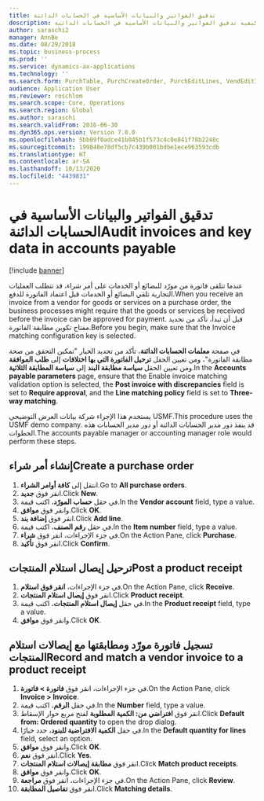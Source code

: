 ```yaml
---
title: تدقيق الفواتير والبيانات الأساسية في الحسابات الدائنة
description: يشرح هذا الموضوع كيفية تدقيق الفواتير والبيانات الأساسية في الحسابات الدائنة.
author: saraschi2
manager: AnnBe
ms.date: 08/29/2018
ms.topic: business-process
ms.prod: ''
ms.service: dynamics-ax-applications
ms.technology: ''
ms.search.form: PurchTable, PurchCreateOrder, PurchEditLines, VendEditInvoice, VendEditInvoiceDefaultQuantityForLinesDropDialog,  VendJournalMatch_PackingSlip, VendInvoiceMatchingDetails
audience: Application User
ms.reviewer: roschlom
ms.search.scope: Core, Operations
ms.search.region: Global
ms.author: saraschi
ms.search.validFrom: 2016-06-30
ms.dyn365.ops.version: Version 7.0.0
ms.openlocfilehash: 5bb89f0adce41b045b1f573c4c0e841f78b2248c
ms.sourcegitcommit: 199848e78df5cb7c439b001bdbe1ece963593cdb
ms.translationtype: HT
ms.contentlocale: ar-SA
ms.lasthandoff: 10/13/2020
ms.locfileid: "4439831"
---
```

# <a name="audit-invoices-and-key-data-in-accounts-payable"></a><span data-ttu-id="e10a5-103">تدقيق الفواتير والبيانات الأساسية في الحسابات الدائنة</span><span class="sxs-lookup"><span data-stu-id="e10a5-103">Audit invoices and key data in accounts payable</span></span>

[!include [banner](../../includes/banner.md)]

<span data-ttu-id="e10a5-104">عندما تتلقى فاتورة من مورّد للبضائع أو الخدمات على أمر شراء، قد تتطلب العمليات التجارية تلقي البضائع أو الخدمات قبل اعتماد الفاتورة للدفع.</span><span class="sxs-lookup"><span data-stu-id="e10a5-104">When you receive an invoice from a vendor for goods or services on a purchase order, the business processes might require that the goods or services be received before the invoice can be approved for payment.</span></span> <span data-ttu-id="e10a5-105">قبل أن تبدأ، تأكد من تحديد مفتاح تكوين مطابقة الفاتورة.</span><span class="sxs-lookup"><span data-stu-id="e10a5-105">Before you begin, make sure that the Invoice matching configuration key is selected.</span></span> 

<span data-ttu-id="e10a5-106">في صفحة **معلمات الحسابات الدائنة**، تأكد من تحديد الخيار "تمكين التحقق من صحة مطابقة الفاتورة‬"، ومن تعيين الحقل **ترحيل الفاتورة التي بها اختلافات** إلى **طلب الموافقة**‬ ومن تعيين الحقل **سياسة مطابقة البند** إلى **سياسة المطابقة الثلاثية**‬.</span><span class="sxs-lookup"><span data-stu-id="e10a5-106">In the **Accounts payable parameters** page, ensure that the Enable invoice matching validation option is selected, the **Post invoice with discrepancies** field is set to **Require approval**, and the **Line matching policy** field is set to **Three-way matching**.</span></span>

<span data-ttu-id="e10a5-107">يستخدم هذا الإجراء شركة بيانات العرض التوضيحي USMF.</span><span class="sxs-lookup"><span data-stu-id="e10a5-107">This procedure uses the USMF demo company.</span></span> <span data-ttu-id="e10a5-108">قد ينفذ دور مدير الحسابات الدائنة أو دور مدير الحسابات‬ هذه الخطوات.</span><span class="sxs-lookup"><span data-stu-id="e10a5-108">The accounts payable manager or accounting manager role would perform these steps.</span></span>


## <a name="create-a-purchase-order"></a><span data-ttu-id="e10a5-109">إنشاء أمر شراء</span><span class="sxs-lookup"><span data-stu-id="e10a5-109">Create a purchase order</span></span>
1. <span data-ttu-id="e10a5-110">انتقل إلى **كافة أوامر الشراء**.</span><span class="sxs-lookup"><span data-stu-id="e10a5-110">Go to **All purchase orders**.</span></span>
2. <span data-ttu-id="e10a5-111">انقر فوق **جديد**.</span><span class="sxs-lookup"><span data-stu-id="e10a5-111">Click **New**.</span></span>
3. <span data-ttu-id="e10a5-112">في حقل **حساب المورّد**، اكتب قيمة.</span><span class="sxs-lookup"><span data-stu-id="e10a5-112">In the **Vendor account** field, type a value.</span></span>
4. <span data-ttu-id="e10a5-113">وانقر فوق **موافق**.</span><span class="sxs-lookup"><span data-stu-id="e10a5-113">Click **OK**.</span></span>
5. <span data-ttu-id="e10a5-114">انقر فوق **إضافة بند**.</span><span class="sxs-lookup"><span data-stu-id="e10a5-114">Click **Add line**.</span></span>
6. <span data-ttu-id="e10a5-115">في حقل **رقم الصنف**، اكتب قيمة.</span><span class="sxs-lookup"><span data-stu-id="e10a5-115">In the **Item number** field, type a value.</span></span>
7. <span data-ttu-id="e10a5-116">في جزء الإجراءات، انقر فوق **شراء‬**.</span><span class="sxs-lookup"><span data-stu-id="e10a5-116">On the Action Pane, click **Purchase**.</span></span>
8. <span data-ttu-id="e10a5-117">انقر فوق **تأكيد**.</span><span class="sxs-lookup"><span data-stu-id="e10a5-117">Click **Confirm**.</span></span>

## <a name="post-a-product-receipt"></a><span data-ttu-id="e10a5-118">ترحيل إيصال استلام المنتجات</span><span class="sxs-lookup"><span data-stu-id="e10a5-118">Post a product receipt</span></span>
1. <span data-ttu-id="e10a5-119">في جزء الإجراءات، **انقر فوق استلام**.</span><span class="sxs-lookup"><span data-stu-id="e10a5-119">On the Action Pane, click **Receive**.</span></span>
2. <span data-ttu-id="e10a5-120">انقر فوق **إيصال استلام المنتجات**.</span><span class="sxs-lookup"><span data-stu-id="e10a5-120">Click **Product receipt**.</span></span>
3. <span data-ttu-id="e10a5-121">في حقل **إيصال استلام المنتجات**، اكتب قيمة.</span><span class="sxs-lookup"><span data-stu-id="e10a5-121">In the **Product receipt** field, type a value.</span></span>
4. <span data-ttu-id="e10a5-122">وانقر فوق **موافق**.</span><span class="sxs-lookup"><span data-stu-id="e10a5-122">Click **OK**.</span></span>

## <a name="record-and-match-a-vendor-invoice-to-a-product-receipt"></a><span data-ttu-id="e10a5-123">تسجيل فاتورة مورّد ومطابقتها مع إيصالات استلام المنتجات</span><span class="sxs-lookup"><span data-stu-id="e10a5-123">Record and match a vendor invoice to a product receipt</span></span>
1. <span data-ttu-id="e10a5-124">في جزء الإجراءات، انقر فوق **فاتورة > فاتورة**.</span><span class="sxs-lookup"><span data-stu-id="e10a5-124">On the Action Pane, click **Invoice > Invoice**.</span></span>
2. <span data-ttu-id="e10a5-125">في حقل **الرقم**، اكتب قيمة.</span><span class="sxs-lookup"><span data-stu-id="e10a5-125">In the **Number** field, type a value.</span></span>
3. <span data-ttu-id="e10a5-126">انقر فوق **افتراضي من: الكمية المطلوبة** لفتح مربع حوار الإسقاط.</span><span class="sxs-lookup"><span data-stu-id="e10a5-126">Click **Default from: Ordered quantity** to open the drop dialog.</span></span>
4. <span data-ttu-id="e10a5-127">في حقل **الكمية الافتراضية للبنود**، حدد خيارًا.</span><span class="sxs-lookup"><span data-stu-id="e10a5-127">In the **Default quantity for lines** field, select an option.</span></span>
5. <span data-ttu-id="e10a5-128">وانقر فوق **موافق**.</span><span class="sxs-lookup"><span data-stu-id="e10a5-128">Click **OK**.</span></span>
6. <span data-ttu-id="e10a5-129">انقر فوق **نعم**.</span><span class="sxs-lookup"><span data-stu-id="e10a5-129">Click **Yes**.</span></span>
7. <span data-ttu-id="e10a5-130">انقر فوق **مطابقة إيصالات استلام المنتجات**.</span><span class="sxs-lookup"><span data-stu-id="e10a5-130">Click **Match product receipts**.</span></span>
8. <span data-ttu-id="e10a5-131">وانقر فوق **موافق**.</span><span class="sxs-lookup"><span data-stu-id="e10a5-131">Click **OK**.</span></span>
9. <span data-ttu-id="e10a5-132">في جزء الإجراءات، انقر فوق **مراجعة**.</span><span class="sxs-lookup"><span data-stu-id="e10a5-132">On the Action Pane, click **Review**.</span></span>
10. <span data-ttu-id="e10a5-133">انقر فوق **تفاصيل المطابقة**.</span><span class="sxs-lookup"><span data-stu-id="e10a5-133">Click **Matching details**.</span></span>

